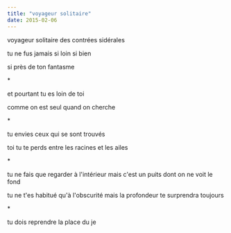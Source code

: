 ```yaml
---
title: "voyageur solitaire"
date: 2015-02-06
---
```


voyageur solitaire
des contrées sidérales

tu ne fus jamais si loin
si bien

si près de ton fantasme

\*

et pourtant tu es loin de toi

comme on est seul quand on cherche

\*

tu envies ceux qui se sont trouvés

toi tu te perds entre les racines et les ailes

\*

tu ne fais que regarder à l'intérieur
mais c'est un puits dont on ne voit le fond

tu ne t'es habitué qu'à l'obscurité
mais la profondeur te surprendra toujours

\*

tu dois reprendre la place du je
